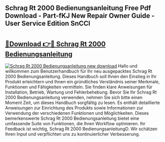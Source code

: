 ## Schrag Rt 2000 Bedienungsanleitung Free Pdf Download - Part-fKJ New Repair Owner Guide - User Service Edition SnCCl

# <h2><a href="http://df4rxi.blite.top/?on=Schrag+Rt+2000+Bedienungsanleitung">🔗Download 👉🔴 Schrag Rt 2000 Bedienungsanleitung</a></h2>

[![Schrag Rt 2000 Bedienungsanleitung new download](https://i.imgur.com/lujVjoI.png)](http://df4rxi.blite.top/?on=Schrag+Rt+2000+Bedienungsanleitung)
Hallo und willkommen zum Benutzerhandbuch für Ihr neu ausgepacktes Schrag Rt 2000 Bedienungsanleitung. Dieses Handbuch soll Ihnen den Einstieg in Ihr Produkt erleichtern und Ihnen ein gründliches Verständnis seiner Merkmale, Funktionen und Fähigkeiten vermitteln. Sie finden klare Anweisungen für Installation, Betrieb, Wartung und Fehlerbehebung. Bevor Sie Ihr Schrag Rt 2000 Bedienungsanleitung verwenden, nehmen Sie sich bitte einen Moment Zeit, um dieses Handbuch sorgfältig zu lesen. Es enthält detaillierte Anweisungen zur Einrichtung des Produkts sowie Informationen zur Verwendung der verschiedenen Funktionen und Möglichkeiten. Dieses bemerkenswerte Schrag Rt 2000 Bedienungsanleitung bietet eine umfassende Suite von Funktionen, die Ihren Workflow optimieren. Ihr Feedback ist wichtig, Schrag Rt 2000 BedienungsanleitungD. Wir schätzen Ihren Input und verpflichten uns zu kontinuierlicher Verbesserung.
